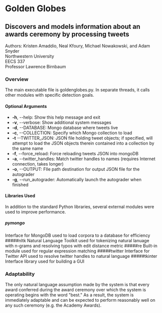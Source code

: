 # Golden Globes
## Discovers and models information about an awards ceremony by processing tweets
Authors: Kristen Amaddio, Neal Kfoury, Michael Nowakowski, and Adam Snyder  
Northwestern University  
EECS 337  
Professor Lawrence Birnbaum

### Overview
The main executable file is goldenglobes.py. In separate threads, it calls other modules with specific detection goals.

#### Optional Arguments
- **-h**, --help: Show this help message and exit
- **-v**, --verbose: Show additional system messages
- **-d**, --DATABASE: Mongo database where tweets live
- **-c**, --COLLECTION: Specify which Mongo collection to load
- **-t** --TWITTER_JSON: JSON file holding tweet objects; if specified, will attempt to load the JSON objects therein contained into a collection by the same name
- **-f**, --force_reload: Force reloading tweets JSON into mongoDB
- **-a**, --twitter_handles: Match twitter handles to names (requires Internet connection, takes longer)
- **-o**, --OUTPUT: FIle path destination for output JSON file for the autograder
- **-g**, --run_autograder: Automatically launch the autograder when finished

#### Libraries Used
In addition to the standard Python libraries, several external modules were used to improve performance.
##### pymongo
Interface for MongoDB used to load corpora to a database for efficiency
#####nltk
Natural Language Toolkit used for tokenizing natural lanuage with n-grams and resolving typos with edit distance metric
#####re
Built-in module used for regular expression matching
#####twitter
Interface for Twitter API used to resolve twitter handles to natural language
#####tkinter
Interface library used for building a GUI

### Adaptability
The only natural language assumption made by the system is that every award conferred during the award ceremony over which the system is operating begins with the word "best." As a result, the system is immediately adaptable and can be expected to perform reasonably well on any such ceremony (e.g. the Academy Awards).
